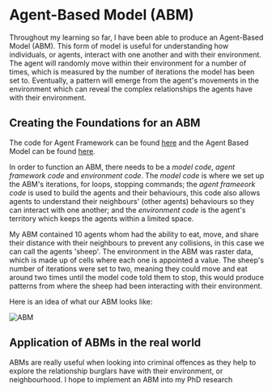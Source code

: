 # **Agent-Based Model (ABM)** 



Throughout my learning so far, I have been able to produce an Agent-Based Model (ABM). This form of model is useful for understanding how individuals, or agents, interact with one another and with their environment. The agent will randomly move within their environment for a number of times, which is measured by the number of iterations the model has been set to. Eventually, a pattern will emerge from the agent's movements in the environment which can reveal the complex relationships the agents have with their environment. 



## **Creating the Foundations for an ABM**


The code for Agent Framework can be found [here](AgentFrameworkcopy.py) and the Agent Based Model can be found [here](ABM.py). 

In order to function an ABM, there needs to be a *model code*, *agent framework code* and *environment code*. The *model code* is where we set up the ABM's iterations, for loops, stopping commands; the *agent frameeork code* is used to build the agents and their behaviours, this code also allows agents to understand their neighbours' (other agents) behaviours so they can interact with one another; and the *environment code* is the agent's territory which keeps the agents within a limited space. 

My ABM contained 10 agents whom had the ability to eat, move, and share their distance with their neighbours to prevent any collisions, in this case we can call the agents 'sheep'. The environment in the ABM was raster data, which is made up of cells where each one is appointed a value. The sheep's number of iterations were set to two, meaning they could move and eat around two times until the model code told them to stop, this would produce patterns from where the sheep had been interacting with their environment. 

Here is an idea of what our ABM looks like:

![ABM](ABM.gif)


## **Application of ABMs in the real world**


ABMs are really useful when looking into criminal offences as they help to explore the relationship burglars have with their environment, or neighbourhood. I hope to implement an ABM into my PhD research 
